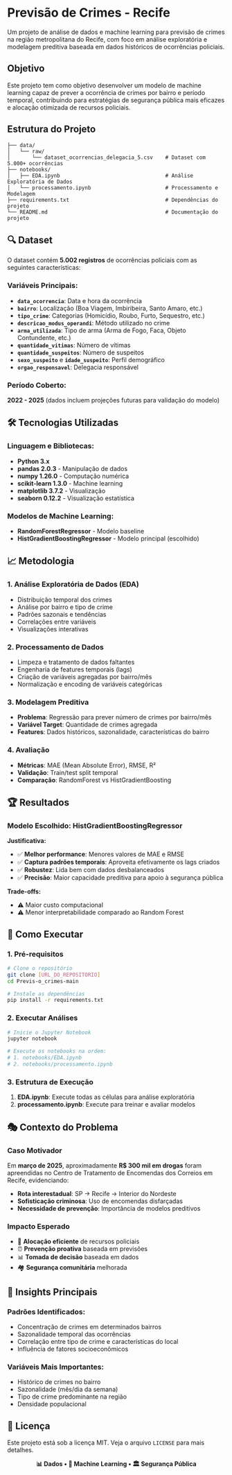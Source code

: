#  Previsão de Crimes - Recife

Um projeto de análise de dados e machine learning para previsão de crimes na região metropolitana do Recife, com foco em análise exploratória e modelagem preditiva baseada em dados históricos de ocorrências policiais.

## Objetivo

Este projeto tem como objetivo desenvolver um modelo de machine learning capaz de prever a ocorrência de crimes por bairro e período temporal, contribuindo para estratégias de segurança pública mais eficazes e alocação otimizada de recursos policiais.

## Estrutura do Projeto

```
├── data/
│   └── raw/
│       └── dataset_ocorrencias_delegacia_5.csv    # Dataset com 5.000+ ocorrências
├── notebooks/
│   ├── EDA.ipynb                                  # Análise Exploratória de Dados
│   └── processamento.ipynb                        # Processamento e Modelagem
├── requirements.txt                               # Dependências do projeto
└── README.md                                      # Documentação do projeto
```

## 🔍 Dataset

O dataset contém **5.002 registros** de ocorrências policiais com as seguintes características:

### Variáveis Principais:
- **`data_ocorrencia`**: Data e hora da ocorrência
- **`bairro`**: Localização (Boa Viagem, Imbiribeira, Santo Amaro, etc.)
- **`tipo_crime`**: Categorias (Homicídio, Roubo, Furto, Sequestro, etc.)
- **`descricao_modus_operandi`**: Método utilizado no crime
- **`arma_utilizada`**: Tipo de arma (Arma de Fogo, Faca, Objeto Contundente, etc.)
- **`quantidade_vitimas`**: Número de vítimas
- **`quantidade_suspeitos`**: Número de suspeitos
- **`sexo_suspeito`** e **`idade_suspeito`**: Perfil demográfico
- **`orgao_responsavel`**: Delegacia responsável

### Período Coberto:
**2022 - 2025** (dados incluem projeções futuras para validação do modelo)

## 🛠️ Tecnologias Utilizadas

### Linguagem e Bibliotecas:
- **Python 3.x**
- **pandas 2.0.3** - Manipulação de dados
- **numpy 1.26.0** - Computação numérica
- **scikit-learn 1.3.0** - Machine learning
- **matplotlib 3.7.2** - Visualização
- **seaborn 0.12.2** - Visualização estatística

### Modelos de Machine Learning:
- **RandomForestRegressor** - Modelo baseline
- **HistGradientBoostingRegressor** - Modelo principal (escolhido)

## 📈 Metodologia

### 1. Análise Exploratória de Dados (EDA)
- Distribuição temporal dos crimes
- Análise por bairro e tipo de crime
- Padrões sazonais e tendências
- Correlações entre variáveis
- Visualizações interativas

### 2. Processamento de Dados
- Limpeza e tratamento de dados faltantes
- Engenharia de features temporais (lags)
- Criação de variáveis agregadas por bairro/mês
- Normalização e encoding de variáveis categóricas

### 3. Modelagem Preditiva
- **Problema**: Regressão para prever número de crimes por bairro/mês
- **Variável Target**: Quantidade de crimes agregada
- **Features**: Dados históricos, sazonalidade, características do bairro

### 4. Avaliação
- **Métricas**: MAE (Mean Absolute Error), RMSE, R²
- **Validação**: Train/test split temporal
- **Comparação**: RandomForest vs HistGradientBoosting

## 🏆 Resultados

### Modelo Escolhido: HistGradientBoostingRegressor

**Justificativa:**
- ✅ **Melhor performance**: Menores valores de MAE e RMSE
- ✅ **Captura padrões temporais**: Aproveita efetivamente os lags criados
- ✅ **Robustez**: Lida bem com dados desbalanceados
- ✅ **Precisão**: Maior capacidade preditiva para apoio à segurança pública

**Trade-offs:**
- ⚠️ Maior custo computacional
- ⚠️ Menor interpretabilidade comparado ao Random Forest

## 🚀 Como Executar

### 1. Pré-requisitos
```bash
# Clone o repositório
git clone [URL_DO_REPOSITORIO]
cd Previs-o_crimes-main

# Instale as dependências
pip install -r requirements.txt
```

### 2. Executar Análises
```bash
# Inicie o Jupyter Notebook
jupyter notebook

# Execute os notebooks na ordem:
# 1. notebooks/EDA.ipynb
# 2. notebooks/processamento.ipynb
```

### 3. Estrutura de Execução
1. **EDA.ipynb**: Execute todas as células para análise exploratória
2. **processamento.ipynb**: Execute para treinar e avaliar modelos

## 🎭 Contexto do Problema

### Caso Motivador
Em **março de 2025**, aproximadamente **R$ 300 mil em drogas** foram apreendidas no Centro de Tratamento de Encomendas dos Correios em Recife, evidenciando:

- **Rota interestadual**: SP → Recife → Interior do Nordeste
- **Sofisticação criminosa**: Uso de encomendas disfarçadas
- **Necessidade de prevenção**: Importância de modelos preditivos

### Impacto Esperado
- 📍 **Alocação eficiente** de recursos policiais
- ⏰ **Prevenção proativa** baseada em previsões
- 📊 **Tomada de decisão** baseada em dados
- 🏘️ **Segurança comunitária** melhorada

## 📝 Insights Principais

### Padrões Identificados:
- Concentração de crimes em determinados bairros
- Sazonalidade temporal das ocorrências
- Correlação entre tipo de crime e características do local
- Influência de fatores socioeconômicos

### Variáveis Mais Importantes:
- Histórico de crimes no bairro
- Sazonalidade (mês/dia da semana)
- Tipo de crime predominante na região
- Densidade populacional



## 📄 Licença

Este projeto está sob a licença MIT. Veja o arquivo `LICENSE` para mais detalhes.



<div align="center">
  <strong>📊 Dados • 🤖 Machine Learning • 🏛️ Segurança Pública</strong>
</div>